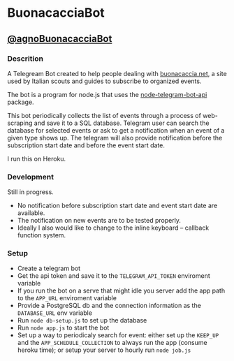 BuonacacciaBot
==============

[@agnoBuonacacciaBot](https://t.me/agnoBuonacacciaBot)
-------------------------

### Descrition

A Telegream Bot created to help people dealing with [buonacaccia.net](https://buonacaccia.net/), a site used by Italian scouts and guides to subscribe to organized events.

The bot is a program for node.js that uses the [node-telegram-bot-api](https://github.com/yagop/node-telegram-bot-api/) package.

This bot periodically collects the list of events through a process of web-scraping and save it to a SQL database. Telegram user can search the database for selected events or ask to get a notification when an event of a given type shows up. The telegram will also provide notification before the subscription start date and before the event start date.

I run this on Heroku.

### Development

Still in progress.

- No notification before subscription start date and event start date are available.
- The notification on new events are to be tested properly.
- Ideally I also would like to change to the inline keyboard – callback function system.

### Setup

- Create a telegram bot
- Get the api token and save it to the `TELEGRAM_API_TOKEN` enviroment variable
- If you run the bot on a serve that might idle you server add the app path to the `APP_URL` enviroment variable
- Provide a PostgreSQL db and the connection information as the `DATABASE_URL` env variable
- Run `node db-setup.js` to set up the database
- Run `node app.js` to start the bot
- Set up a way to periodicaly search for event: either set up the `KEEP_UP` and the `APP_SCHEDULE_COLLECTION` to always run the app (consume heroku time); or setup your server to hourly run `node job.js`
